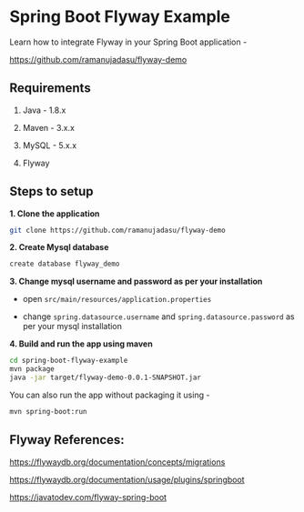 # Spring Boot Flyway Example

Learn how to integrate Flyway in your Spring Boot application -

https://github.com/ramanujadasu/flyway-demo


## Requirements

1. Java - 1.8.x

2. Maven - 3.x.x

3. MySQL - 5.x.x

4. Flyway

## Steps to setup

**1. Clone the application**

```bash
git clone https://github.com/ramanujadasu/flyway-demo
```

**2. Create Mysql database**
```bash
create database flyway_demo
```

**3. Change mysql username and password as per your installation**

+ open `src/main/resources/application.properties`

+ change `spring.datasource.username` and `spring.datasource.password` as per your mysql installation

**4. Build and run the app using maven**

```bash
cd spring-boot-flyway-example
mvn package
java -jar target/flyway-demo-0.0.1-SNAPSHOT.jar
```

You can also run the app without packaging it using -

```bash
mvn spring-boot:run
```

## Flyway References:
https://flywaydb.org/documentation/concepts/migrations

https://flywaydb.org/documentation/usage/plugins/springboot

https://javatodev.com/flyway-spring-boot